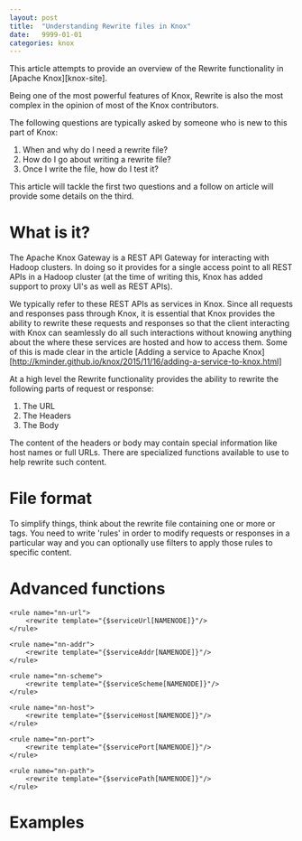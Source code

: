 ```yaml
---
layout: post
title:  "Understanding Rewrite files in Knox"
date:   9999-01-01
categories: knox
---
```


This article attempts to provide an overview of the Rewrite functionality in [Apache Knox][knox-site].

Being one of the most powerful features of Knox, Rewrite is also the most complex in the opinion of most of the Knox contributors.

The following questions are typically asked by someone who is new to this part of Knox:

1. When and why do I need a rewrite file?
2. How do I go about writing a rewrite file?
3. Once I write the file, how do I test it?

This article will tackle the first two questions and a follow on article will provide some details on the third.

# What is it?

The Apache Knox Gateway is a REST API Gateway for interacting with Hadoop clusters. In doing so it provides for a single
access point to all REST APIs in a Hadoop cluster (at the time of writing this, Knox has added support to proxy UI's as
well as REST APIs).

We typically refer to these REST APIs as services in Knox. Since all requests and responses pass through Knox, it is
essential that Knox provides the ability to rewrite these requests and responses so that the client interacting with
Knox can seamlessly do all such interactions without knowing anything about the where these services are hosted and how
to access them. Some of this is made clear in the article [Adding a service to Apache Knox]
[http://kminder.github.io/knox/2015/11/16/adding-a-service-to-knox.html]

At a high level the Rewrite functionality provides the ability to rewrite the following parts of request or response:

1. The URL
2. The Headers
3. The Body

The content of the headers or body may contain special information like host names or full URLs. There are specialized
functions available to use to help rewrite such content.

# File format

To simplify things, think about the rewrite file containing one or more <rule> or <filter> tags. You need to write 'rules'
 in order to modify requests or responses in a particular way and you can optionally use filters to apply those rules to
 specific content.

 

# Advanced functions


    <rule name="nn-url">
        <rewrite template="{$serviceUrl[NAMENODE]}"/>
    </rule>

    <rule name="nn-addr">
        <rewrite template="{$serviceAddr[NAMENODE]}"/>
    </rule>

    <rule name="nn-scheme">
        <rewrite template="{$serviceScheme[NAMENODE]}"/>
    </rule>

    <rule name="nn-host">
        <rewrite template="{$serviceHost[NAMENODE]}"/>
    </rule>

    <rule name="nn-port">
        <rewrite template="{$servicePort[NAMENODE]}"/>
    </rule>

    <rule name="nn-path">
        <rewrite template="{$servicePath[NAMENODE]}"/>
    </rule>

# Examples

